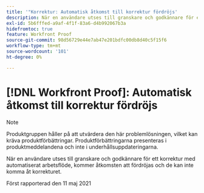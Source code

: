 ```yaml
---
title: '"Korrektur: Automatisk åtkomst till korrektur fördröjs'
description: När en användare utses till granskare och godkännare för ett korrektur med automatiserat arbetsflöde, kommer åtkomsten att fördröjas och de kan inte komma åt korrekturet.
exl-id: 5b6fffed-a9af-4f1f-83a6-d4b992067b3a
hidefromtoc: true
feature: Workfront Proof
source-git-commit: 98d56729e44e7ab47e201bdfc00db8d40c5f15f6
workflow-type: tm+mt
source-wordcount: '101'
ht-degree: 0%

---
```


# [!DNL Workfront Proof]: Automatisk åtkomst till korrektur fördröjs

<!--Converted to story-->

>[!NOTE]
>
>Produktgruppen håller på att utvärdera den här problemlösningen, vilket kan kräva produktförbättringar. Produktförbättringarna presenteras i produktmeddelandena och inte i underhållsuppdateringarna.

När en användare utses till granskare och godkännare för ett korrektur med automatiserat arbetsflöde, kommer åtkomsten att fördröjas och de kan inte komma åt korrekturet.

Först rapporterad den 11 maj 2021

